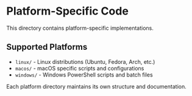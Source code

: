 # Platform-Specific Code

This directory contains platform-specific implementations.

## Supported Platforms

- `linux/` - Linux distributions (Ubuntu, Fedora, Arch, etc.)
- `macos/` - macOS specific scripts and configurations
- `windows/` - Windows PowerShell scripts and batch files

Each platform directory maintains its own structure and documentation.
